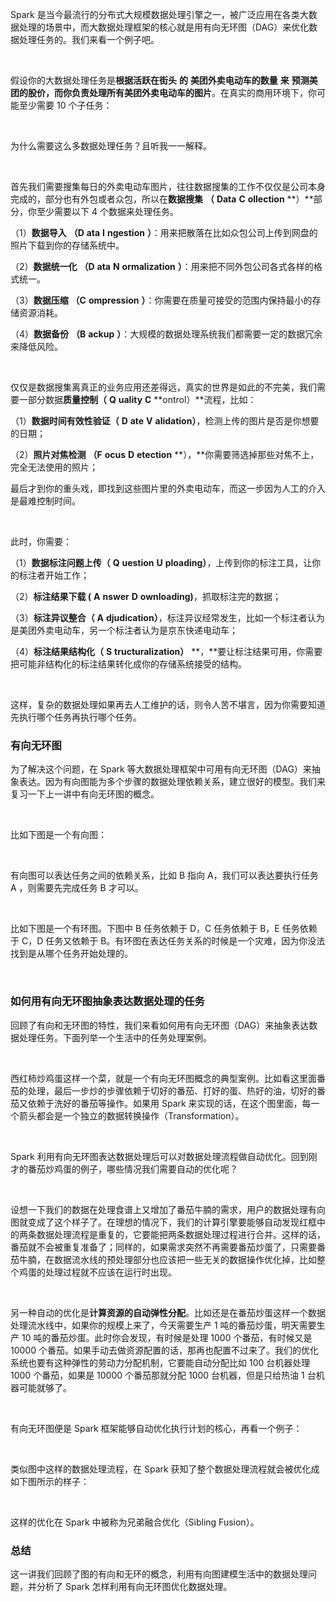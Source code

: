 Spark 是当今最流行的分布式大规模数据处理引擎之一，被广泛应用在各类大数据处理的场景中，而大数据处理框架的核心就是用有向无环图（DAG）来优化数据处理任务的。我们来看一个例子吧。  

<br />

假设你的大数据处理任务是**根据活跃在街头** **的** **美团外卖电动车的数量** **来** **预测美团的股价，而你负责处理所有美团外卖电动车的图片**。在真实的商用环境下，你可能至少需要 10 个子任务：

<br />

<Image alt="" src="https://s0.lgstatic.com/i/image3/M01/67/48/CgpOIF5Kf76ADH-mAAGG1ysgQsw460.png"/>

<br />

为什么需要这么多数据处理任务？且听我一一解释。

<br />

首先我们需要搜集每日的外卖电动车图片，往往数据搜集的工作不仅仅是公司本身完成的，部分也有外包或者众包，所以在**数据搜集** **（** **Data** **C** **ollection** **）**部分，你至少需要以下 4 个数据来处理任务。

（1）**数据导入** **（D** **ata** **I** **ngestion** **）**：用来把散落在比如众包公司上传到网盘的照片下载到你的存储系统中。

（2）**数据统一化** **（D** **ata** **N** **ormalization** **）**：用来把不同外包公司各式各样的格式统一。

（3）**数据压缩** **（C** **ompression** **）**：你需要在质量可接受的范围内保持最小的存储资源消耗。

（4）**数据备份** **（B** **ackup** **）**：大规模的数据处理系统我们都需要一定的数据冗余来降低风险。

<br />

仅仅是数据搜集离真正的业务应用还差得远，真实的世界是如此的不完美，我们需要一部分数据**质量控制（** **Q** **uality** **C** **ontrol）**流程，比如：

（1）**数据时间有效性验证（** **D** **ate** **V** **alidation）**，检测上传的图片是否是你想要的日期；

（2）**照片对焦检测** **（F** **ocus** **D** **etection** **），**你需要筛选掉那些对焦不上，完全无法使用的照片；

最后才到你的重头戏，即找到这些图片里的外卖电动车，而这一步因为人工的介入是最难控制时间。

<br />

此时，你需要：

（1）**数据标注问题上传（** **Q** **uestion** **U** **ploading）**，上传到你的标注工具，让你的标注者开始工作；

（2）**标注结果下载 (** **A** **nswer** **D** **ownloading)**，抓取标注完的数据；

（3）**标注异议整合（** **A** **djudication）**，标注异议经常发生，比如一个标注者认为是美团外卖电动车，另一个标注者认为是京东快递电动车；

（4）**标注结果结构化（** **S** **tructuralization）** **，**要让标注结果可用，你需要把可能非结构化的标注结果转化成你的存储系统接受的结构。

<br />

这样，复杂的数据处理如果再去人工维护的话，则令人苦不堪言，因为你需要知道先执行哪个任务再执行哪个任务。

### 有向无环图

为了解决这个问题，在 Spark 等大数据处理框架中可用有向无环图（DAG）来抽象表达。因为有向图能为多个步骤的数据处理依赖关系，建立很好的模型。我们来复习一下上一讲中有向无环图的概念。

<br />

比如下图是一个有向图：

<br />

<Image alt="" src="https://s0.lgstatic.com/i/image3/M01/67/48/Cgq2xl5Kf86ATZDwAAFCTY8YcVM440.png"/>

<br />

有向图可以表达任务之间的依赖关系，比如 B 指向 A，我们可以表达要执行任务 A ，则需要先完成任务 B 才可以。

<br />

比如下图是一个有环图。下图中 B 任务依赖于 D，C 任务依赖于 B，E 任务依赖于 C，D 任务又依赖于 B。有环图在表达任务关系的时候是一个灾难，因为你没法找到是从哪个任务开始处理的。

<br />

<Image alt="" src="https://s0.lgstatic.com/i/image3/M01/67/48/Cgq2xl5Kf96Aeow8AAFionQCUds750.png"/>

<br />

### 如何用有向无环图抽象表达数据处理的任务

回顾了有向和无环图的特性，我们来看如何用有向无环图（DAG）来抽象表达数据处理任务。下面列举一个生活中的任务处理案例。

<br />

<Image alt="" src="https://s0.lgstatic.com/i/image3/M01/67/48/Cgq2xl5Kf-qAPhaNAAEE-QVcz9o130.png"/>

<br />

西红柿炒鸡蛋这样一个菜，就是一个有向无环图概念的典型案例。比如看这里面番茄的处理，最后一步炒的步骤依赖于切好的番茄、打好的蛋、热好的油，切好的番茄又依赖于洗好的番茄等操作。如果用 Spark 来实现的话，在这个图里面，每一个箭头都会是一个独立的数据转换操作（Transformation）。

<br />

Spark 利用有向无环图表达数据处理后可以对数据处理流程做自动优化。回到刚才的番茄炒鸡蛋的例子，哪些情况我们需要自动的优化呢？

<br />

<Image alt="" src="https://s0.lgstatic.com/i/image3/M01/67/48/CgpOIF5Kf_WAX6A8AAGWyBFHoJQ259.png"/>

<br />

设想一下我们的数据在处理食谱上又增加了番茄牛腩的需求，用户的数据处理有向图就变成了这个样子了。在理想的情况下，我们的计算引擎要能够自动发现红框中的两条数据处理流程是重复的，它要能把两条数据处理过程进行合并。这样的话，番茄就不会被重复准备了；同样的，如果需求突然不再需要番茄炒蛋了，只需要番茄牛腩，在数据流水线的预处理部分也应该把一些无关的数据操作优化掉，比如整个鸡蛋的处理过程就不应该在运行时出现。

<br />

另一种自动的优化是**计算资源的自动弹性分配**。比如还是在番茄炒蛋这样一个数据处理流水线中，如果你的规模上来了，今天需要生产 1 吨的番茄炒蛋，明天需要生产 10 吨的番茄炒蛋。此时你会发现，有时候是处理 1000 个番茄，有时候又是 10000 个番茄。如果手动去做资源配置的话，那再也配置不过来了。我们的优化系统也要有这种弹性的劳动力分配机制，它要能自动分配比如 100 台机器处理 1000 个番茄，如果是 10000 个番茄那就分配 1000 台机器，但是只给热油 1 台机器可能就够了。

<br />

有向无环图便是 Spark 框架能够自动优化执行计划的核心，再看一个例子：

<br />

<Image alt="" src="https://s0.lgstatic.com/i/image3/M01/67/48/CgpOIF5KgAGAO2QhAAD4ZhKzvVY121.png"/>

<br />

类似图中这样的数据处理流程，在 Spark 获知了整个数据处理流程就会被优化成如下图所示的样子：

<br />

<Image alt="" src="https://s0.lgstatic.com/i/image3/M01/67/48/Cgq2xl5KgBCAIE7tAACQZJ01mgQ161.png"/>

<br />

这样的优化在 Spark 中被称为兄弟融合优化（Sibling Fusion）。

### **总结**

这一讲我们回顾了图的有向和无环的概念，利用有向图建模生活中的数据处理问题，并分析了 Spark 怎样利用有向无环图优化数据处理。
